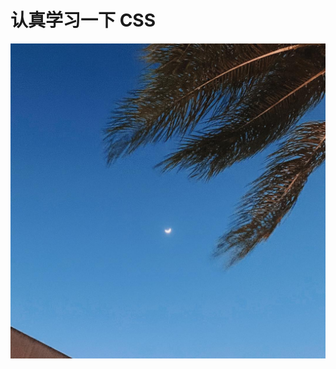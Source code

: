 # 认真学习一下 CSS

[![](./img/beautify.jpg)](https://www.instagram.com/p/BwEbuKnBQww/?utm_source=ig_web_copy_link)

